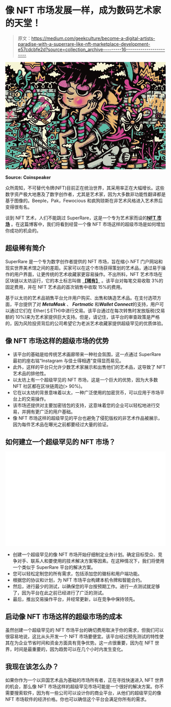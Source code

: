 # 像 NFT 市场发展一样，成为数码艺术家的天堂！

> 原文：<https://medium.com/geekculture/become-a-digital-artists-paradise-with-a-superrare-like-nft-marketplace-development-e57cdcbfe2d?source=collection_archive---------16----------------------->

![](img/0c1beedac076ca9ed2669780baecbe10.png)

**Source: Coinspeaker**

众所周知，不可替代令牌(NFT)目前正在统治世界，其采用率正在大幅增长。这些数字资产极大地惠及了数字创作者，尤其是艺术家，因为大多数非功能性翻译都是基于图像的。Beeple，Pak，Fewocious 和疯狗琼斯在非艺术风格进入艺术界后变得很有名。

谈到 NFT 艺术，人们不能跳过 SuperRare，这是一个专为艺术家而设的[**NFT 市场**](https://www.blockchainappfactory.com/superrare-like-nft-development?utm_source=Medium&utm_medium=Guest+blog+-+27%2F05%2F2022&utm_campaign=vignesh) 。在这篇博客中，我们将看到经营一个像 NFT 市场这样的超级市场是如何增加你成功的机会的。

## 超级稀有简介

SuperRare 是一个专为数字创作者提供的 NFT 市场，旨在缩小 NFT 门户网站和现实世界美术馆之间的差距。买家可以在这个市场获得策划的艺术品，通过易于操作的用户界面，让更传统的艺术收藏家更容易操作。不出所料，NFT 艺术市场在区块链以太坊运行，它的本土标志叫做 [**【稀有】**](https://coinmarketcap.com/currencies/superrare/) 。该平台对每笔交易收取 3%的固定费用，并在 NFT 艺术品的首次销售中收取 15%的费用。

基于以太坊的艺术品销售平台允许用户购买、出售和铸造艺术品。在支付选项方面，平台提供了对 ***MetaMask*** 、 ***Fortmatic*** 和***Wallet Connect***的支持，用户可以通过它们在 Ether(＄ETH)中进行交易。该平台通过在每次转售时发放版税(交易额的 10%)来为艺术家提供巨大支持。但是，请记住，该平台的审查政策是严格的，因为风险投资背后的公司希望它为老派艺术收藏家提供超级罕见的优质体验。

## 像 NFT 市场这样的超级市场的优势

*   该平台的基础是给传统艺术画廊带来一种社会氛围，这一点通过 SuperRare 最初的座右铭“Instagram 与佳士得相遇”变得显而易见。
*   此外，这样的平台只允许少数艺术家展示和出售他们的艺术品，这导致了 NFT 艺术品的排他性。
*   以太坊上有一个超级罕见的 NFT 市场，这是一个巨大的优势，因为大多数 NFT 社区都在区块链周边(> 90%)。
*   它在以太坊的背景意味着以太，一种广泛使用的加密货币，可以应用于市场平台上的交易操作。
*   该市场还提供对主要加密钱包的支持，这意味着您的企业可以轻松地进行交易，并拥有更广泛的用户基础。
*   像 NFT 市场这样的超级罕见的平台也避免了侵犯版权的非艺术作品被展示，因为每件艺术品在曝光之前都要经过大量的验证。

## 如何建立一个超级罕见的 NFT 市场？

![](img/d675ffcab0dbda3bada7f5222d01723e.png)

*   创建一个超级罕见的像 NFT 市场开始仔细制定业务计划。确定目标受众、竞争对手、联系人和要使用的技术解决方案等因素。在这种情况下，我们将使用一个类似于 SuperRare 平台的解决方案。
*   您可以轻松定制您的所有需求，包括添加您的徽标和用户端功能。
*   根据您的协议和计划，为 NFT 市场平台构建本机令牌和智能合约。
*   然后，进行最少的测试，以确保您的平台按预期工作。进行一点测试就足够了，因为平台在此之前已经进行了广泛的测试。
*   最后，推出交易操作平台，并经常更新，以在竞争中保持领先。

## 启动像 NFT 市场这样的超级市场的成本

虽然创建一个超级罕见的 NFT 市场平台的确切费用取决于你的需求，但我们可以很容易地说，这比从头开发一个 NFT 市场要便宜。该平台经过预先测试的特性使其在为企业节省时间和资金方面具有竞争优势。这一点很重要，因为在 NFT 世界，时间是最重要的，因为趋势可以在几个小时内发生变化。

## 我现在该怎么办？

如果你作为一个以异国艺术品为基础的市场所有者，正在寻找快速进入 NFT 世界 的机会，那么像 NFT 市场这样的超级罕见市场可能是一个很好的解决方案。你不需要搜索软件，因为有一些公司可以设计你的商业平台，从他们的超级罕见的像 NFT 市场软件的经济价格。你也可以确信这个平台会满足你所有的需求。